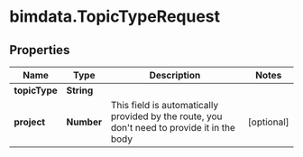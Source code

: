 # bimdata.TopicTypeRequest

## Properties

Name | Type | Description | Notes
------------ | ------------- | ------------- | -------------
**topicType** | **String** |  | 
**project** | **Number** | This field is automatically provided by the route, you don&#39;t need to provide it in the body | [optional] 


